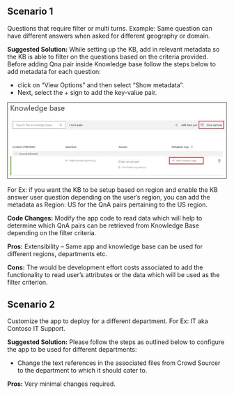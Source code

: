 ## Scenario 1
Questions that require filter or multi turns. Example: Same question can have different answers when asked for different geography or domain.

**Suggested Solution:**  While setting up the KB, add in relevant metadata so the KB is able to filter on the questions based on the criteria provided. Before adding Qna pair inside Knowledge base follow the steps below to add metadata for each question:
-   click on “View Options” and then select “Show metadata”.
-   Next, select the + sign to add the key-value pair.

![KB MultiTurnUI](/wiki/images/KB_MultiTurnUI.png)

For Ex: if you want the KB to be setup based on region and enable the KB answer user question depending on the user’s region, you can add the metadata as Region: US for the QnA pairs pertaining to the US region.

**Code Changes:**  Modify the app code to read data which will help to determine which QnA pairs can be retrieved from Knowledge Base depending on the filter criteria.

**Pros:**  Extensibility – Same app and knowledge base can be used for different regions, departments etc.

**Cons:**  The would be development effort costs associated to add the functionality to read user’s attributes or the data which will be used as the filter criterion.

## Scenario 2
  Customize the app to deploy for a different department. For Ex: IT aka Contoso IT Support.
  
**Suggested Solution:**  Please follow the steps as outlined below to configure the app to be used for different departments:

-   Change the text references in the associated files from Crowd Sourcer to the department to which it should cater to.

**Pros:**  Very minimal changes required.
